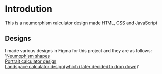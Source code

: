# Introdution
This is a neumorphism calculator design made HTML, CSS and JavaScript

## Designs
I made various designs in Figma for this project and they are as follows:<br />
	'[Neumophism shapes](https://www.figma.com/file/S5U9rJ9a1IkvZC0LTO7SXm/neumorphismShapes)<br />
	[Portrait calculator design](https://www.figma.com/file/tGBHTWQp0KOLjkttrKesYT/NeumorphismCalculatorPortrait)<br />
	[Landspace calculator design(which i later decided to drop down)](https://www.figma.com/file/tGBHTWQp0KOLjkttrKesYT/NeumorphismCalculatorPortrait)'